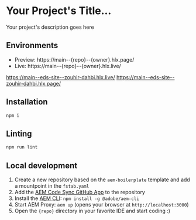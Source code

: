 # Your Project's Title...

Your project's description goes here

## Environments

- Preview: https://main--{repo}--{owner}.hlx.page/
- Live: https://main--{repo}--{owner}.hlx.live/

https://main--eds-site--zouhir-dahbi.hlx.live/
https://main--eds-site--zouhir-dahbi.hlx.page/

## Installation

```sh
npm i
```

## Linting

```sh
npm run lint
```

## Local development

1. Create a new repository based on the `aem-boilerplate` template and add a mountpoint in the `fstab.yaml`
1. Add the [AEM Code Sync GitHub App](https://github.com/apps/aem-code-sync) to the repository
1. Install the [AEM CLI](https://github.com/adobe/helix-cli): `npm install -g @adobe/aem-cli`
1. Start AEM Proxy: `aem up` (opens your browser at `http://localhost:3000`)
1. Open the `{repo}` directory in your favorite IDE and start coding :)
